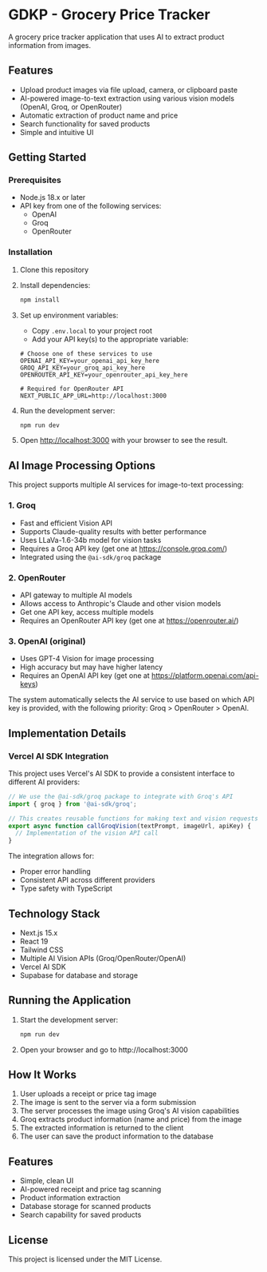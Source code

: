 # GDKP - Grocery Price Tracker

A grocery price tracker application that uses AI to extract product information from images.

## Features

- Upload product images via file upload, camera, or clipboard paste
- AI-powered image-to-text extraction using various vision models (OpenAI, Groq, or OpenRouter)
- Automatic extraction of product name and price
- Search functionality for saved products
- Simple and intuitive UI

## Getting Started

### Prerequisites

- Node.js 18.x or later
- API key from one of the following services:
  - OpenAI
  - Groq
  - OpenRouter

### Installation

1. Clone this repository
2. Install dependencies:
   ```bash
   npm install
   ```
3. Set up environment variables:
   - Copy `.env.local` to your project root
   - Add your API key(s) to the appropriate variable:

   ```
   # Choose one of these services to use
   OPENAI_API_KEY=your_openai_api_key_here
   GROQ_API_KEY=your_groq_api_key_here
   OPENROUTER_API_KEY=your_openrouter_api_key_here
   
   # Required for OpenRouter API
   NEXT_PUBLIC_APP_URL=http://localhost:3000
   ```

4. Run the development server:
   ```bash
   npm run dev
   ```

5. Open [http://localhost:3000](http://localhost:3000) with your browser to see the result.

## AI Image Processing Options

This project supports multiple AI services for image-to-text processing:

### 1. Groq

- Fast and efficient Vision API
- Supports Claude-quality results with better performance
- Uses LLaVa-1.6-34b model for vision tasks
- Requires a Groq API key (get one at https://console.groq.com/)
- Integrated using the `@ai-sdk/groq` package

### 2. OpenRouter

- API gateway to multiple AI models
- Allows access to Anthropic's Claude and other vision models
- Get one API key, access multiple models
- Requires an OpenRouter API key (get one at https://openrouter.ai/)

### 3. OpenAI (original)

- Uses GPT-4 Vision for image processing
- High accuracy but may have higher latency
- Requires an OpenAI API key (get one at https://platform.openai.com/api-keys)

The system automatically selects the AI service to use based on which API key is provided, with the following priority: Groq > OpenRouter > OpenAI.

## Implementation Details

### Vercel AI SDK Integration

This project uses Vercel's AI SDK to provide a consistent interface to different AI providers:

```typescript
// We use the @ai-sdk/groq package to integrate with Groq's API
import { groq } from '@ai-sdk/groq';

// This creates reusable functions for making text and vision requests
export async function callGroqVision(textPrompt, imageUrl, apiKey) {
  // Implementation of the vision API call
}
```

The integration allows for:
- Proper error handling
- Consistent API across different providers
- Type safety with TypeScript

## Technology Stack

- Next.js 15.x
- React 19
- Tailwind CSS
- Multiple AI Vision APIs (Groq/OpenRouter/OpenAI)
- Vercel AI SDK
- Supabase for database and storage

## Running the Application

1. Start the development server:
   ```bash
   npm run dev
   ```

2. Open your browser and go to http://localhost:3000

## How It Works

1. User uploads a receipt or price tag image
2. The image is sent to the server via a form submission
3. The server processes the image using Groq's AI vision capabilities
4. Groq extracts product information (name and price) from the image
5. The extracted information is returned to the client
6. The user can save the product information to the database

## Features

- Simple, clean UI
- AI-powered receipt and price tag scanning
- Product information extraction
- Database storage for scanned products
- Search capability for saved products 

## License

This project is licensed under the MIT License.